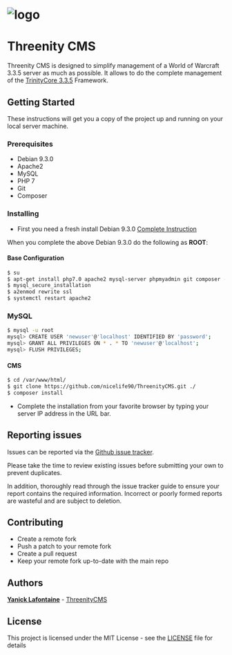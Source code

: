 # ![logo](http://i66.tinypic.com/5juwt5.jpg)

# Threenity CMS

Threenity CMS is designed to simplify management of a World of Warcraft 3.3.5 server as much as possible. It allows to do the complete management of the [TrinityCore 3.3.5](https://github.com/TrinityCore/TrinityCore/tree/3.3.5) Framework.

## Getting Started

These instructions will get you a copy of the project up and running on your local server machine.

### Prerequisites

* Debian 9.3.0
* Apache2
* MySQL
* PHP 7
* Git
* Composer

### Installing

* First you need a fresh install Debian 9.3.0 [Complete Instruction](https://www.howtoforge.com/tutorial/debian-minimal-server/)

When you complete the above Debian 9.3.0 do the following as **ROOT**:

#### Base Configuration

```sh
$ su
$ apt-get install php7.0 apache2 mysql-server phpmyadmin git composer -y
$ mysql_secure_installation
$ a2enmod rewrite ssl
$ systemctl restart apache2
````

### MySQL

```sh
$ mysql -u root
mysql> CREATE USER 'newuser'@'localhost' IDENTIFIED BY 'password';
mysql> GRANT ALL PRIVILEGES ON * . * TO 'newuser'@'localhost';
mysql> FLUSH PRIVILEGES;
````

#### CMS

```sh
$ cd /var/www/html/
$ git clone https://github.com/nicelife90/ThreenityCMS.git ./
$ composer install
````

* Complete the installation from your favorite browser by typing your server IP address in the URL bar.

## Reporting issues

Issues can be reported via the [Github issue tracker](https://github.com/nicelife90/ThreenityCMS/issues).

Please take the time to review existing issues before submitting your own to prevent duplicates.

In addition, thoroughly read through the issue tracker guide to ensure your report contains the required information. Incorrect or poorly formed reports are wasteful and are subject to deletion.

## Contributing

* Create a remote fork
* Push a patch to your remote fork
* Create a pull request
* Keep your remote fork up-to-date with the main repo

## Authors

**[Yanick Lafontaine](https://github.com/nicelife90)** - [ThreenityCMS](https://github.com/nicelife90/ThreenityCMS)

## License

This project is licensed under the MIT License - see the [LICENSE](LICENSE.md) file for details



